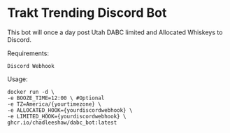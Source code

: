 # Trakt Trending Discord Bot

This bot will once a day post Utah DABC limited and Allocated Whiskeys to Discord.

Requirements:
```
Discord Webhook
```

Usage:
```
docker run -d \
-e BOOZE_TIME=12:00 \ #Optional
-e TZ=America/{yourtimezone} \
-e ALLOCATED_HOOK={yourdiscordwebhook} \
-e LIMITED_HOOK={yourdiscordwebhook} \
ghcr.io/chadleeshaw/dabc_bot:latest
```
